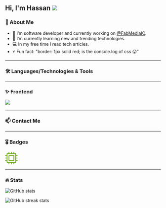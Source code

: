 <h2>Hi, I'm Hassan <img src="https://github.com/TheDudeThatCode/TheDudeThatCode/raw/master/Assets/Hi.gif"  height="30" />
</h2>

### 🚀 About Me

- 🔭 I’m software developer and currently working on [@FabMediaIO](https://github.com/FabMediaIO "@FabMediaIO").
- 🌱 I’m currently learning new and trending technologies.
- 💻 In my free time I read tech articles.
- ⚡ Fun fact: "border: 1px solid red; is the console.log of css 😜"

---

### 🛠️ Languages/Technologies & Tools

---
### ✨ Frontend


<img src="https://cdn.jsdelivr.net/gh/devicons/devicon/icons/html5/html5-original-wordmark.svg" height="25" />

---

### 📫 Contact Me

---

### 🎖️ Badges
<a href='https://docs.github.com/en/developers'><img src='https://raw.githubusercontent.com/acervenky/animated-github-badges/master/assets/devbadge.gif' width='40' height='40'></a>

---

### 🔥 Stats
![GitHub stats](https://github-readme-stats.vercel.app/api?username=hassankhan-wise&show_icons=true)

![GitHub streak stats](https://github-readme-streak-stats.herokuapp.com/?user=hassankhan-wise)  
